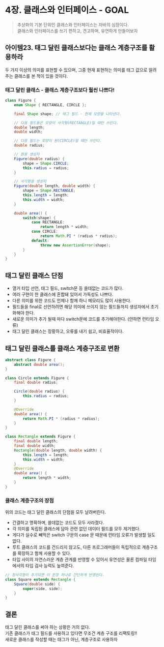# 4장. 클래스와 인터페이스 - GOAL

> 추상화의 기본 단위인 클래스와 인터페이스는 자바의 심장이다.  
> 클래스와 인터페이스를 쓰기 편하고, 견고하며, 유연하게 만들어보자

## 아이템23. 태그 달린 클래스보다는 클래스 계층구조를 활용하라

두 가지 이상의 의미를 표현할 수 있으며, 그중 현재 표현하는 의미를 태그 값으로 알려주는 클래스를 본 적이 있을 것이다.

### 태그 달린 클래스 - 클래스 계층구조보다 훨씬 나쁘다!

```java
class Figure {
    enum Shape { RECTANGLE, CIRCLE };

    final Shape shape; // 태그 필드 - 현재 모양을 나타낸다.

    // 다음 필드들은 모양이 사각형(RECTANGLE)일 때만 쓰인다.
    double length;
    double width;

    // 다음 필드는 모양이 원(CIRCLE)일 때만 쓰인다.
    double radius;

    // 원용 생성자
    Figure(double radius) {
        shape = Shape.CIRCLE;
        this.radius = radius;
    }

    // 사각형용 생성자
    Figure(double length, double width) {
        shape = Shape.RECTANGLE;
        this.length = length;
        this.width = width;
    }

    double area() {
        switch(shape) {
            case RECTANGLE:
                return length * width;
            case CIRCLE:
                return Math.PI * (radius * radius);
            default:
                throw new AssertionError(shape);
        }
    }
}
```

## 태그 달린 클래스 단점

-   열거 타입 선언, 태그 필드, switch문 등 쓸데없는 코드가 많다.
-   여러 구현이 한 클래스에 혼합돼 있어서 가독성도 나쁘다.
-   다른 의미를 위한 코드도 언제나 함께 하니 메모리도 많이 사용한다.
-   필드들을 final로 선언하려면 해당 의미에 쓰이지 않는 필드들까지 생성자에서 초기화해야 한다.
-   새로운 의미가 추가 될때 마다 switch문에 코드를 추가해야한다. (안하면 런타임 오류)
-   태그 달린 클래스는 장황하고, 오류를 내기 쉽고, 비효율적이다.

## 태그 달린 클래스를 클래스 계층구조로 변환

```java
abstract class Figure {
    abstract double area();
}

class Circle extends Figure {
    final double radius;

    Circle(double radius) { 
        this.radius = radius; 
    }

    @Override 
    double area() { 
        return Math.PI * (radius * radius); 
    }
}

class Rectangle extends Figure {
    final double length;
    final double width;
    Rectangle(double length, double width) {
        this.length = length;
        this.width = width;
    }
    @Override 
    double area() { 
        return length * width; 
    }
}
```

### 클래스 계층구조의 장점

위의 코드는 태그 달린 클래스의 단점을 모두 날려버린다.



-   간결하고 명확하며, 쓸데없는 코드도 모두 사라졌다.
-   각 의미를 독립된 클래스에 담아 관련 없던 데이터 필드를 모두 제거했다.
-   게다가 실수로 빼먹은 switch 구문의 case 문 때문에 런타임 오류가 발생할 일도 없다.
-   루트 클래스의 코드를 건드리지 않고도, 다른 프로그래머들이 독립적으로 계층구조를 확장하고 함께 사용할 수 있다.
-   타입 사이의 자연스러운 계층 관계를 반영할 수 있어서 유연성은 물론 컴파일 타임에서의 타입 검사 능력도 높여준다.

```java
// 정사각형이 추가되면 이 문장 하나로 간단하게 반영된다.
class Square extends Rectangle {
    Square(double side) {
        super(side, side);
    }
}
```

## 결론

태그 달린 클래스를 써야 하는 상황은 거의 없다.  
기존 클래스가 태그 필드를 사용하고 있다면 무조건 계층 구조를 리팩토링!!  
새로운 클래스를 작성할 때는 태그가 아닌, 계층구조로 사용하자

